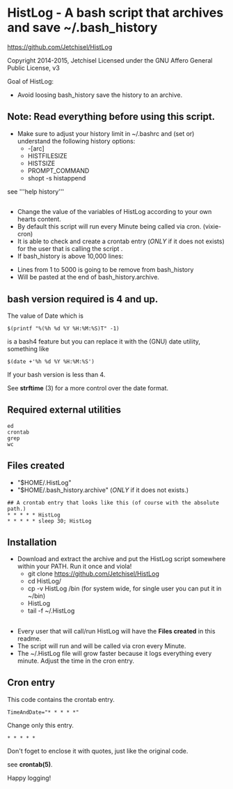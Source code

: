 # HistLog - A bash script that archives and save ~/.bash_history

https://github.com/Jetchisel/HistLog

Copyright 2014-2015, Jetchisel
Licensed under the GNU Affero General Public License, v3

Goal of HistLog:

  - Avoid loosing bash_history
    save the history to an archive.

## Note: Read everything before using this script.

* Make sure to adjust your history limit in ~/.bashrc and (set or) understand the following history options:
  - -[arc]
  - HISTFILESIZE
  - HISTSIZE
  - PROMPT_COMMAND
  - shopt -s histappend

see '''help history'''

##
* Change the value of the variables of HistLog according to your own hearts content.
* By default this script will run every Minute being called via cron. (vixie-cron)
* It is able to check and create a crontab entry (*ONLY* if it does not exists) for the user that is calling the script .
* If bash_history is above 10,000 lines:
 - Lines from 1 to 5000 is going to be remove from bash_history
 - Will be pasted at the end of bash_history.archive.

## bash version required is 4 and up.

The value of Date which is
```shell
$(printf "%(%h %d %Y %H:%M:%S)T" -1)
```
is a bash4 feature but you can replace it with the (GNU) date utility, something like
```shell
$(date +'%h %d %Y %H:%M:%S')
```
If your bash version is less than 4.

See **strftime** (3) for a more control over the date format.

## Required external utilities
    ed
    crontab
    grep
    wc

## Files created
- "$HOME/.HistLog"
- "$HOME/.bash_history.archive" (*ONLY* if it does not exists.)

```shell
## A crontab entry that looks like this (of course with the absolute path.)
* * * * * HistLog
* * * * * sleep 30; HistLog
```
## Installation

* Download and extract the archive and put the HistLog script somewhere within your PATH. Run it once and viola!
  - git clone https://github.com/Jetchisel/HistLog
  - cd HistLog/
  - cp -v HistLog /bin (for system wide, for single user you can put it in ~/bin)
  - HistLog
  - tail -f ~/.HistLog

##
* Every user that will call/run HistLog will have the **Files created** in this readme.
* The script will run and will be called via cron every Minute.
* The ~/.HistLog file will grow faster because it logs everything every minute. Adjust the time in the cron entry.

## Cron entry

This code contains the crontab entry.
```shell
TimeAndDate="* * * * *"
```
Change only this entry.
```shell
* * * * *
```
Don't foget to enclose it with quotes, just like the original code.

see **crontab(5)**.

Happy logging!
